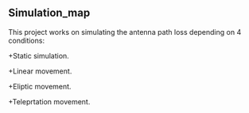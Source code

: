 ## Simulation_map
This project works on simulating the antenna path loss depending on 4 conditions:

+Static simulation.

+Linear movement.

+Eliptic movement.

+Teleprtation movement.
